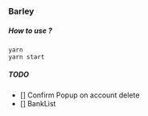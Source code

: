 ### Barley

##### How to use ?

```
yarn
yarn start
```

##### TODO

 - [] Confirm Popup on account delete
 - [] BankList
